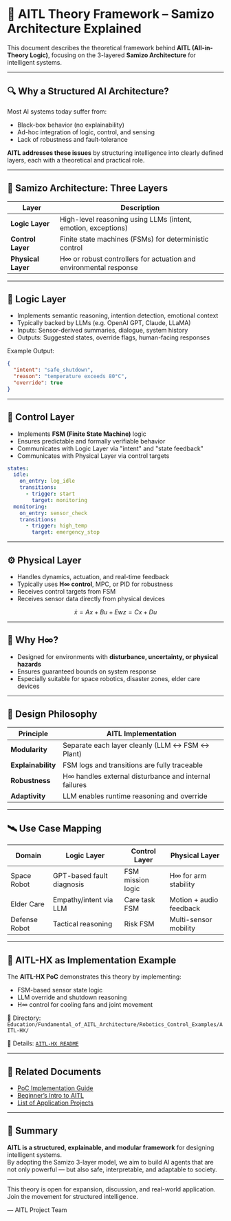 # 🧠 AITL Theory Framework – Samizo Architecture Explained

This document describes the theoretical framework behind **AITL (All-in-Theory Logic)**, focusing on the 3-layered **Samizo Architecture** for intelligent systems.

---

## 🔍 Why a Structured AI Architecture?

Most AI systems today suffer from:

- Black-box behavior (no explainability)  
- Ad-hoc integration of logic, control, and sensing  
- Lack of robustness and fault-tolerance  

**AITL addresses these issues** by structuring intelligence into clearly defined layers, each with a theoretical and practical role.

---

## 🧩 Samizo Architecture: Three Layers

| Layer           | Description |
|------------------|-------------|
| **Logic Layer**   | High-level reasoning using LLMs (intent, emotion, exceptions) |
| **Control Layer** | Finite state machines (FSMs) for deterministic control |
| **Physical Layer**| H∞ or robust controllers for actuation and environmental response |

---

## 🧠 Logic Layer

- Implements semantic reasoning, intention detection, emotional context
- Typically backed by LLMs (e.g. OpenAI GPT, Claude, LLaMA)
- Inputs: Sensor-derived summaries, dialogue, system history  
- Outputs: Suggested states, override flags, human-facing responses

Example Output:
```json
{
  "intent": "safe_shutdown",
  "reason": "temperature exceeds 80°C",
  "override": true
}
```

---

## 🔁 Control Layer

- Implements **FSM (Finite State Machine)** logic  
- Ensures predictable and formally verifiable behavior  
- Communicates with Logic Layer via "intent" and "state feedback"  
- Communicates with Physical Layer via control targets

```yaml
states:
  idle:
    on_entry: log_idle
    transitions:
      - trigger: start
        target: monitoring
  monitoring:
    on_entry: sensor_check
    transitions:
      - trigger: high_temp
        target: emergency_stop
```

---

## ⚙️ Physical Layer

- Handles dynamics, actuation, and real-time feedback  
- Typically uses **H∞ control**, MPC, or PID for robustness  
- Receives control targets from FSM  
- Receives sensor data directly from physical devices

```math
ẋ = Ax + Bu + Ew  
z = Cx + Du
```

---

## 🎯 Why H∞?

- Designed for environments with **disturbance, uncertainty, or physical hazards**  
- Ensures guaranteed bounds on system response  
- Especially suitable for space robotics, disaster zones, elder care devices

---

## 📐 Design Philosophy

| Principle        | AITL Implementation          |
|------------------|------------------------------|
| **Modularity**    | Separate each layer cleanly (LLM ↔ FSM ↔ Plant) |
| **Explainability**| FSM logs and transitions are fully traceable |
| **Robustness**    | H∞ handles external disturbance and internal failures |
| **Adaptivity**    | LLM enables runtime reasoning and override |

---

## 🛰 Use Case Mapping

| Domain         | Logic Layer | Control Layer | Physical Layer |
|----------------|-------------|----------------|----------------|
| Space Robot    | GPT-based fault diagnosis | FSM mission logic | H∞ for arm stability |
| Elder Care     | Empathy/intent via LLM | Care task FSM      | Motion + audio feedback |
| Defense Robot  | Tactical reasoning | Risk FSM            | Multi-sensor mobility |

---

## 📘 AITL-HX as Implementation Example

The **AITL-HX PoC** demonstrates this theory by implementing:

- FSM-based sensor state logic  
- LLM override and shutdown reasoning  
- H∞ control for cooling fans and joint movement

📁 Directory:  
`Education/Fundamental_of_AITL_Architecture/Robotics_Control_Examples/AITL-HX/`

📄 Details: [`AITL-HX README`](../Education/Fundamental_of_AITL_Architecture/Robotics_Control_Examples/AITL-HX/README.md)

---

## 🔗 Related Documents

- [PoC Implementation Guide](../PoC/SoC_PoC_Manual_v5.0.md)  
- [Beginner’s Intro to AITL](./AITL_Intro_For_Beginners.md)  
- [List of Application Projects](./Projects.md)

---

## 🔖 Summary

**AITL is a structured, explainable, and modular framework** for designing intelligent systems.  
By adopting the Samizo 3-layer model, we aim to build AI agents that are not only powerful — but also safe, interpretable, and adaptable to society.

---

This theory is open for expansion, discussion, and real-world application.  
Join the movement for structured intelligence.

— AITL Project Team
